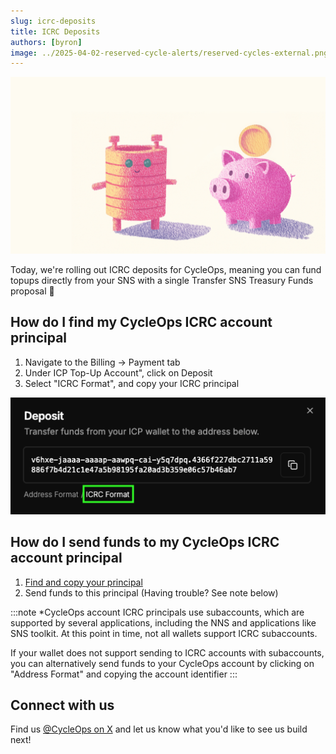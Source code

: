 ```yaml
---
slug: icrc-deposits 
title: ICRC Deposits 
authors: [byron]
image: ../2025-04-02-reserved-cycle-alerts/reserved-cycles-external.png
---
```


[![](./reserved-cycles-internal.png)](/changelog/reserved-cycles)

Today, we're rolling out ICRC deposits for CycleOps, meaning you can fund topups directly from your SNS with a single Transfer SNS Treasury Funds proposal 🎉

<!-- truncate -->

## How do I find my CycleOps ICRC account principal

1. Navigate to the Billing -> Payment tab
2. Under ICP Top-Up Account", click on Deposit
3. Select "ICRC Format", and copy your ICRC principal

![screenshot-icrc-format](./screenshot_icrc_format.png)

## How do I send funds to my CycleOps ICRC account principal

1. [Find and copy your principal](#how-do-i-find-my-cycleops-icrc-account-principal)
2. Send funds to this principal (Having trouble? See note below)

:::note
*CycleOps account ICRC principals use subaccounts, which are supported by several applications, including the NNS and applications like SNS toolkit. At this point in time, not all wallets support ICRC subaccounts.

If your wallet does not support sending to ICRC accounts with subaccounts, you can alternatively send funds to your CycleOps account by clicking on "Address Format" and copying the account identifier
:::


## Connect with us

Find us [@CycleOps on X](https://x.com/CycleOps) and let us know what you'd like to see us build next!